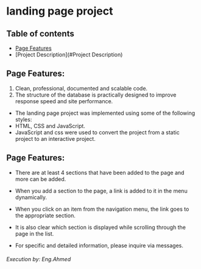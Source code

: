 # landing page project

## Table of contents

* [Page Features](#instructions)
* [Project Description](#Project Description)

## Page Features:

1. Clean, professional, documented and scalable code.
2. The structure of the database is practically designed to improve response speed and site performance.

- The landing page project was implemented using some of the following styles:
-  HTML, CSS and JavaScript.
- JavaScript and css were used to convert the project from a static project to an interactive project.



## Page Features:
- There are at least 4 sections that have been added to the page and more can be added.
- When you add a section to the page, a link is added to it in the menu dynamically.
- When you click on an item from the navigation menu, the link goes to the appropriate section.
- It is also clear which section is displayed while scrolling through the page in the list.

- For specific and detailed information, please inquire via messages.

###### Execution by: Eng.Ahmed
